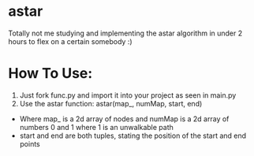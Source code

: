 # astar
Totally not me studying and implementing the astar algorithm in under 2 hours to flex on a certain somebody :)

# How To Use:
1. Just fork func.py and import it into your project as seen in main.py
2. Use the astar function: astar(map_, numMap, start, end)
  - Where map_ is a 2d array of nodes and numMap is a 2d array of numbers 0 and 1 where 1 is an unwalkable path
  - start and end are both tuples, stating the position of the start and end points
